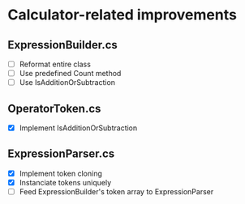 # Calculator-related improvements

## ExpressionBuilder.cs

- [ ] Reformat entire class
- [ ] Use predefined Count method
- [ ] Use IsAdditionOrSubtraction

## OperatorToken.cs

- [X] Implement IsAdditionOrSubtraction

## ExpressionParser.cs

- [X] Implement token cloning
- [X] Instanciate tokens uniquely
- [ ] Feed ExpressionBuilder's token array to ExpressionParser
